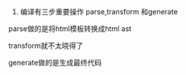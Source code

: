 1. 编译有三步重要操作 parse,transform 和generate

parse做的是将html模板转换成html ast

transform就不太晓得了

generate做的是生成最终代码
